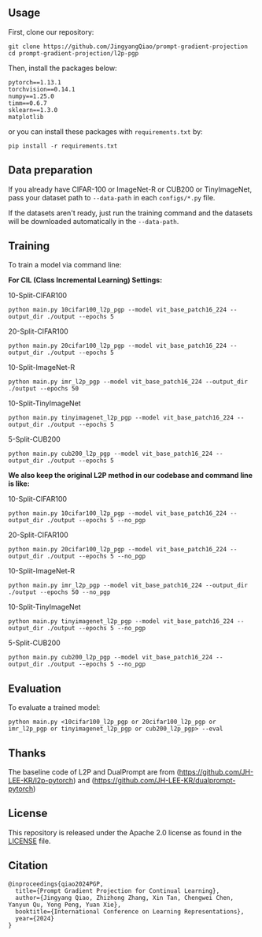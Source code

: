 ## Usage

First, clone our repository:

```
git clone https://github.com/JingyangQiao/prompt-gradient-projection
cd prompt-gradient-projection/l2p-pgp
```

Then, install the packages below:

```
pytorch==1.13.1
torchvision==0.14.1
numpy==1.25.0
timm==0.6.7
sklearn==1.3.0
matplotlib
```

or you can install these packages with ```requirements.txt``` by: 

```
pip install -r requirements.txt
```

## Data preparation

If you already have CIFAR-100 or ImageNet-R or CUB200 or TinyImageNet, pass your dataset path to  `--data-path` in each 
```configs/*.py``` file.

If the datasets aren't ready, just run the training command and the datasets will be downloaded automatically in the `--data-path`.

## Training

To train a model via command line:

**For CIL (Class Incremental Learning) Settings:**

10-Split-CIFAR100

```
python main.py 10cifar100_l2p_pgp --model vit_base_patch16_224 --output_dir ./output --epochs 5
```

20-Split-CIFAR100

```
python main.py 20cifar100_l2p_pgp --model vit_base_patch16_224 --output_dir ./output --epochs 5
```

10-Split-ImageNet-R

```
python main.py imr_l2p_pgp --model vit_base_patch16_224 --output_dir ./output --epochs 50
```

10-Split-TinyImageNet

```
python main.py tinyimagenet_l2p_pgp --model vit_base_patch16_224 --output_dir ./output --epochs 5
```

5-Split-CUB200

```
python main.py cub200_l2p_pgp --model vit_base_patch16_224 --output_dir ./output --epochs 5
```

**We also keep the original L2P method in our codebase and command line is like:**

10-Split-CIFAR100

```
python main.py 10cifar100_l2p_pgp --model vit_base_patch16_224 --output_dir ./output --epochs 5 --no_pgp
```

20-Split-CIFAR100

```
python main.py 20cifar100_l2p_pgp --model vit_base_patch16_224 --output_dir ./output --epochs 5 --no_pgp
```

10-Split-ImageNet-R

```
python main.py imr_l2p_pgp --model vit_base_patch16_224 --output_dir ./output --epochs 50 --no_pgp
```

10-Split-TinyImageNet

```
python main.py tinyimagenet_l2p_pgp --model vit_base_patch16_224 --output_dir ./output --epochs 5 --no_pgp
```

5-Split-CUB200

```
python main.py cub200_l2p_pgp --model vit_base_patch16_224 --output_dir ./output --epochs 5 --no_pgp
```

## Evaluation

To evaluate a trained model:

```
python main.py <10cifar100_l2p_pgp or 20cifar100_l2p_pgp or imr_l2p_pgp or tinyimagenet_l2p_pgp or cub200_l2p_pgp> --eval
```

## Thanks

The baseline code of L2P and DualPrompt are from (https://github.com/JH-LEE-KR/l2p-pytorch) and (https://github.com/JH-LEE-KR/dualprompt-pytorch)


## License

This repository is released under the Apache 2.0 license as found in the [LICENSE](LICENSE) file.

## Citation

```
@inproceedings{qiao2024PGP,
  title={Prompt Gradient Projection for Continual Learning},
  author={Jingyang Qiao, Zhizhong Zhang, Xin Tan, Chengwei Chen, Yanyun Qu, Yong Peng, Yuan Xie},
  booktitle={International Conference on Learning Representations},
  year={2024}
}
```
